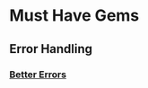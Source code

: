 # Must Have Gems

## Error Handling

### [Better Errors](https://github.com/charliesome/better_errors)
